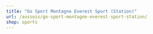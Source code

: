 ```yaml
---
title: "Go Sport Montagne Everest Sport (Station)"
url: /aussois/go-sport-montagne-everest-sport-station/
shop: sports
---
```

